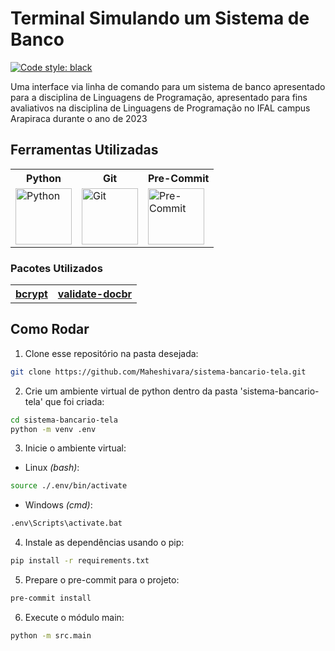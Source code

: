 # Terminal Simulando um Sistema de Banco

[![Code style: black](https://img.shields.io/badge/code%20style-black-000000.svg)](https://github.com/psf/black)

Uma interface via linha de comando para um sistema de banco apresentado para a disciplina de Linguagens de Programação, apresentado para fins avaliativos na disciplina de Linguagens de Programação no IFAL campus Arapiraca durante o ano de 2023

## Ferramentas Utilizadas

<div>
  <table>
    <tr>
      <th style="text-align:center">Python</th>
      <th style="text-align:center">Git</th>
      <th style="text-align:center">Pre-Commit</th>
    </tr>
    <tr>
      <td><a href="https://www.python.org"><img src="https://s3.dualstack.us-east-2.amazonaws.com/pythondotorg-assets/media/files/python-logo-only.svg" height="90" alt="Python" /></a></td>
      <td><a href="https://git-scm.com"><img src="https://git-scm.com/images/logos/downloads/Git-Icon-1788C.svg" height="90" alt="Git" /></a></td>
      <td><a href="https://pre-commit.com"><img src="https://pre-commit.com/logo.svg" height="90" alt="Pre-Commit" /></a></td>
    </tr>
  </table>
</div>

### Pacotes Utilizados

<div>
  <table>
    <tr>
      <th style="text-align:center"><a href="https://pypi.org/project/bcrypt/">bcrypt</th>
      <th style="text-align:center"><a href="https://pypi.org/project/validate-docbr/">validate-docbr</th>
    </tr>
  </table>
</div>

## Como Rodar

1. Clone esse repositório na pasta desejada:

```bash
git clone https://github.com/Maheshivara/sistema-bancario-tela.git
```

2. Crie um ambiente virtual de python dentro da pasta 'sistema-bancario-tela' que foi criada:

```bash
cd sistema-bancario-tela
python -m venv .env
```

3. Inicie o ambiente virtual:

- Linux _(bash)_:

```bash
source ./.env/bin/activate
```

- Windows _(cmd)_:

```cmd
.env\Scripts\activate.bat
```

4. Instale as dependências usando o pip:

```bash
pip install -r requirements.txt
```

5. Prepare o pre-commit para o projeto:

```bash
pre-commit install
```

6. Execute o módulo main:

```bash
python -m src.main
```
